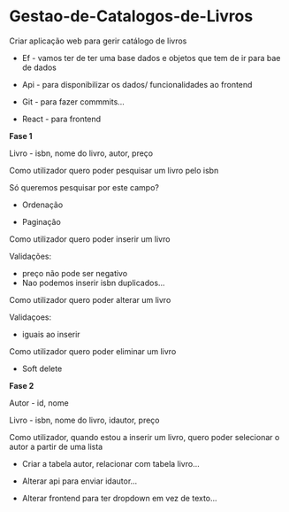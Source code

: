 # Gestao-de-Catalogos-de-Livros

Criar aplicação web para gerir catálogo de livros

   - Ef - vamos ter de ter uma base dados e objetos que tem de ir para bae de dados
   
   - Api - para disponibilizar os dados/ funcionalidades ao frontend
   
   - Git - para fazer commmits…
   
   - React - para frontend
 


**Fase 1**



   Livro - isbn, nome do livro, autor, preço

Como utilizador quero poder pesquisar um livro pelo isbn

Só queremos pesquisar por este campo?
  
   - Ordenação
  
   - Paginação
  
Como utilizador quero poder inserir um livro

 Validações:
 
   - preço não pode ser negativo
   - Nao podemos inserir isbn duplicados…
 
 
Como utilizador quero poder alterar um livro

 Validaçoes:
 
   - iguais ao inserir
 
 
Como utilizador quero poder eliminar um livro

   - Soft delete
 
 
 
**Fase 2**



Autor - id, nome

Livro - isbn, nome do livro, idautor, preço

Como utilizador, quando estou a inserir um livro, quero poder selecionar o autor a partir de uma lista
   
   - Criar a tabela autor, relacionar com tabela livro...
   
   - Alterar api para enviar idautor...
   
   - Alterar frontend para ter dropdown em vez de texto...


